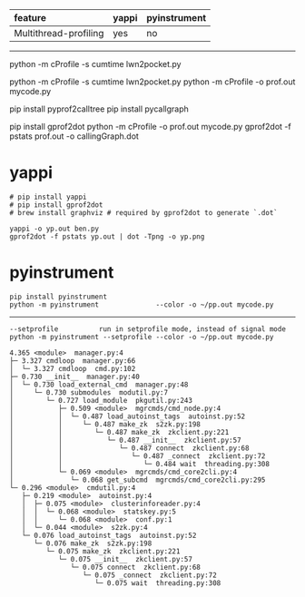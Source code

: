 
| feature               | yappi | pyinstrument |
| :--                   | :--   | :--          |
| Multithread-profiling | yes   | no           |

---

python -m cProfile -s cumtime lwn2pocket.py

python -m cProfile -s cumtime lwn2pocket.py
python -m cProfile -o prof.out mycode.py

pip install pyprof2calltree
pip install pycallgraph


pip install gprof2dot
python -m cProfile -o prof.out mycode.py
gprof2dot -f pstats prof.out -o callingGraph.dot


# yappi

```
# pip install yappi
# pip install gprof2dot
# brew install graphviz # required by gprof2dot to generate `.dot`

yappi -o yp.out ben.py
gprof2dot -f pstats yp.out | dot -Tpng -o yp.png
```

# pyinstrument

```
pip install pyinstrument
python -m pyinstrument              --color -o ~/pp.out mycode.py
```

---

```
--setprofile          run in setprofile mode, instead of signal mode
python -m pyinstrument --setprofile --color -o ~/pp.out mycode.py
```

```
4.365 <module>  manager.py:4
├─ 3.327 cmdloop  manager.py:66
│  └─ 3.327 cmdloop  cmd.py:102
├─ 0.730 __init__  manager.py:40
│  └─ 0.730 load_external_cmd  manager.py:48
│     └─ 0.730 submodules  modutil.py:7
│        └─ 0.727 load_module  pkgutil.py:243
│           ├─ 0.509 <module>  mgrcmds/cmd_node.py:4
│           │  └─ 0.487 load_autoinst_tags  autoinst.py:52
│           │     └─ 0.487 make_zk  s2zk.py:198
│           │        └─ 0.487 make_zk  zkclient.py:221
│           │           └─ 0.487 __init__  zkclient.py:57
│           │              └─ 0.487 connect  zkclient.py:68
│           │                 └─ 0.487 _connect  zkclient.py:72
│           │                    └─ 0.484 wait  threading.py:308
│           └─ 0.069 <module>  mgrcmds/cmd_core2cli.py:4
│              └─ 0.068 get_subcmd  mgrcmds/cmd_core2cli.py:295
└─ 0.296 <module>  cmdutil.py:4
   ├─ 0.219 <module>  autoinst.py:4
   │  ├─ 0.075 <module>  clusterinforeader.py:4
   │  │  └─ 0.068 <module>  statskey.py:5
   │  │     └─ 0.068 <module>  conf.py:1
   │  └─ 0.044 <module>  s2zk.py:4
   └─ 0.076 load_autoinst_tags  autoinst.py:52
      └─ 0.076 make_zk  s2zk.py:198
         └─ 0.075 make_zk  zkclient.py:221
            └─ 0.075 __init__  zkclient.py:57
               └─ 0.075 connect  zkclient.py:68
                  └─ 0.075 _connect  zkclient.py:72
                     └─ 0.075 wait  threading.py:308
```
